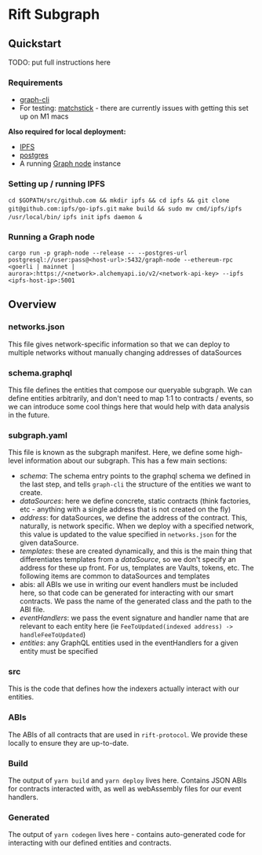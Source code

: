 # Rift Subgraph

## Quickstart
TODO: put full instructions here

### Requirements
 - [graph-cli](https://thegraph.com/docs/en/developer/quick-start/)
 - For testing: [matchstick](https://github.com/LimeChain/matchstick) - there are currently issues with getting this set up on M1 macs

**Also required for local deployment:**
 -  [IPFS](https://github.com/ipfs/ipfs)
 - [postgres](https://gist.github.com/phortuin/2fe698b6c741fd84357cec84219c6667) 
 - A running [Graph node](https://github.com/graphprotocol/graph-node) instance

### Setting up / running IPFS

`cd $GOPATH/src/github.com && mkdir ipfs && cd ipfs && git clone git@github.com:ipfs/go-ipfs.git`
`make build && sudo mv cmd/ipfs/ipfs /usr/local/bin/`
`ipfs init`
`ipfs daemon &`

### Running a Graph node

`cargo run -p graph-node --release -- --postgres-url postgresql://user:pass@<host-url>:5432/graph-node --ethereum-rpc <goerli | mainnet | aurora>:https://<network>.alchemyapi.io/v2/<network-api-key> --ipfs <ipfs-host-ip>:5001`

## Overview

### networks.json
This file gives network-specific information so that we can deploy to multiple networks without manually changing addresses of dataSources

### schema.graphql
This file defines the entities that compose our queryable subgraph. We can define entities arbitrarily, and don't need to map 1:1 to contracts / events, so we can introduce some cool things here that would help with data analysis in the future.

### subgraph.yaml
This file is known as the subgraph manifest. Here, we define some high-level information about our subgraph.  This has a few main sections:
 - _schema_: The schema entry points to the graphql schema we defined in the last step, and tells `graph-cli` the structure of the entities we want to create.
 - _dataSources_:  here we define concrete, static contracts (think factories, etc - anything with a single address that is not created on the fly)
 - _address_: for dataSources, we define the address of the contract. This, naturally, is network specific. When we deploy with a specified network, this value is updated to the value specified in `networks.json` for the given dataSource.
 - _templates_: these are created dynamically, and this is the main thing that differentiates templates from a _dataSource_, so we don't specify an address for these up front. For us, templates are Vaults, tokens, etc. The following items are common to dataSources and templates
 - abis: all ABIs we use in writing our event handlers must be included here, so that code can be generated for interacting with our smart contracts. We pass the name of the generated class and the path to the ABI file.
 - _eventHandlers_: we pass the event signature and handler name that are relevant to each entity here (ie `FeeToUpdated(indexed address) -> handleFeeToUpdated`)
 - _entities_: any GraphQL entities used in the eventHandlers for a given entity must be specified

### src
This is the code that defines how the indexers actually interact with our entities.

### ABIs
The ABIs of all contracts that are used in `rift-protocol`. We provide these locally to ensure they are up-to-date.

### Build
The output of `yarn build` and `yarn deploy` lives here. Contains JSON ABIs for contracts interacted with, as well as webAssembly files for our event handlers.

### Generated
The output of `yarn codegen` lives here - contains auto-generated code for interacting with our defined entities and contracts.

